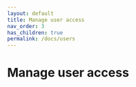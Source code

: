 ```yaml
---
layout: default
title: Manage user access
nav_order: 3
has_children: true
permalink: /docs/users
---
```


# Manage user access
